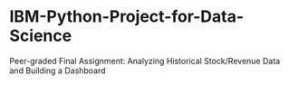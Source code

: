 # IBM-Python-Project-for-Data-Science
Peer-graded Final Assignment: Analyzing Historical Stock/Revenue Data and Building a Dashboard
